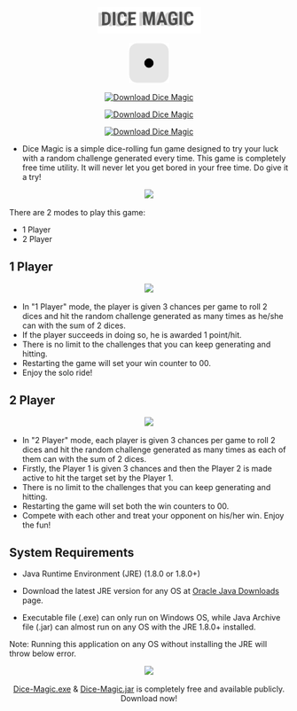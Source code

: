<p align="center"><img src="https://raw.githubusercontent.com/paurav11/dice-magic/main/src/resources/img/dice-magic-title.png"/></p>
<p align="center"><img src="https://raw.githubusercontent.com/paurav11/dice-magic/main/src/resources/img/dice.gif"/></p>


<p align="center"><a href="https://sourceforge.net/projects/dice-magic/files/latest/download"><img alt="Download Dice Magic" src="https://img.shields.io/sourceforge/dt/dice-magic.svg" ></a></p>
<p align="center"><a href="https://sourceforge.net/p/dice-magic/"><img alt="Download Dice Magic" src="https://sourceforge.net/sflogo.php?type=17&group_id=3508802" width=200></a></p>
<p align="center"><a href="https://sourceforge.net/projects/dice-magic/files/latest/download"><img alt="Download Dice Magic" src="https://a.fsdn.com/con/app/sf-download-button" width=276 height=48 srcset="https://a.fsdn.com/con/app/sf-download-button?button_size=2x 2x"></a></p>

- Dice Magic is a simple dice-rolling fun game designed to try your luck with a random challenge generated every time. This game is completely free time utility. It will never let you get bored in your free time. Do give it a try!

<p align="center"><img src="https://user-images.githubusercontent.com/44253834/164912537-979bbd3b-519e-4ad9-963b-bc44ed425b2b.jpg"/></p>

There are 2 modes to play this game:
- 1 Player
- 2 Player

1 Player
--------
<p align="center"><img src="https://user-images.githubusercontent.com/44253834/164912460-098e2e44-9c7b-461a-8ed4-19e82acc1ee9.jpg"/></p>

- In "1 Player" mode, the player is given 3 chances per game to roll 2 dices and hit the random challenge generated as many times as he/she can with the sum of 2 dices. 
- If the player succeeds in doing so, he is awarded 1 point/hit.
- There is no limit to the challenges that you can keep generating and hitting.
- Restarting the game will set your win counter to 00.
- Enjoy the solo ride!

2 Player
--------
<p align="center"><img src="https://user-images.githubusercontent.com/44253834/164914143-c0769167-6105-4b77-8d75-38f0f0e1433f.jpg"/></p>

- In "2 Player" mode, each player is given 3 chances per game to roll 2 dices and hit the random challenge generated as many times as each of them can with the sum of 2 dices.
- Firstly, the Player 1 is given 3 chances and then the Player 2 is made active to hit the target set by the Player 1.
- There is no limit to the challenges that you can keep generating and hitting.
- Restarting the game will set both the win counters to 00.
- Compete with each other and treat your opponent on his/her win. Enjoy the fun!

System Requirements
-------------------
- Java Runtime Environment (JRE) (1.8.0 or 1.8.0+)
- <p>Download the latest JRE version for any OS at <a href="https://www.oracle.com/java/technologies/downloads/#jre8-windows">Oracle Java Downloads</a> page.</p>

- Executable file (.exe) can only run on Windows OS, while Java Archive file (.jar) can almost run on any OS with the JRE 1.8.0+ installed.

Note: Running this application on any OS without installing the JRE will throw below error.
<p align="center"><img src="https://user-images.githubusercontent.com/44253834/164915416-17632a04-79b8-47af-9ac4-cc3ad0b8cf84.png"/></p>

<p align="center"><a href="https://github.com/paurav11/dice-magic/blob/main/Dice%20Magic.exe?raw=true">Dice-Magic.exe</a> & <a href="https://github.com/paurav11/dice-magic/blob/main/out/artifacts/Dice_Magic_jar/Dice-Magic.jar?raw=true">Dice-Magic.jar</a> is completely free and available publicly. Download now!</p>
